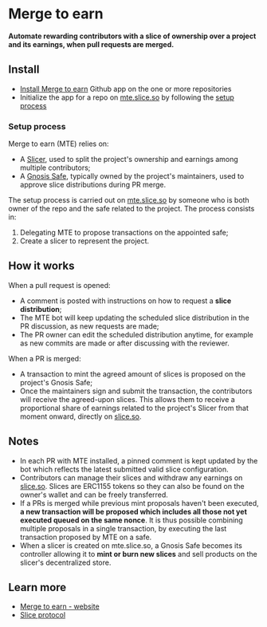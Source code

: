 # Merge to earn

**Automate rewarding contributors with a slice of ownership over a project and its earnings, when pull requests are merged.**

## Install

- [Install Merge to earn](https://github.com/apps/merge-to-earn/installations/new/) Github app on the one or more repositories
- Initialize the app for a repo on [mte.slice.so](mte.slice.so) by following the [setup process](#setup-process)

### Setup process

Merge to earn (MTE) relies on:

- A [Slicer](https://slice.so), used to split the project's ownership and earnings among multiple contributors;
- A [Gnosis Safe](gnosis-safe.io/app), typically owned by the project's maintainers, used to approve slice distributions during PR merge.

The setup process is carried out on [mte.slice.so](mte.slice.so) by someone who is both owner of the repo and the safe related to the project. The process consists in:

1. Delegating MTE to propose transactions on the appointed safe;
2. Create a slicer to represent the project.

## How it works

When a pull request is opened:

- A comment is posted with instructions on how to request a **slice distribution**;
- The MTE bot will keep updating the scheduled slice distribution in the PR discussion, as new requests are made;
- The PR owner can edit the scheduled distribution anytime, for example as new commits are made or after discussing with the reviewer.

When a PR is merged:

- A transaction to mint the agreed amount of slices is proposed on the project's Gnosis Safe;
- Once the maintainers sign and submit the transaction, the contributors will receive the agreed-upon slices. This allows them to receive a proportional share of earnings related to the project's Slicer from that moment onward, directly on [slice.so](https://slice.so).

## Notes

- In each PR with MTE installed, a pinned comment is kept updated by the bot which reflects the latest submitted valid slice configuration.
- Contributors can manage their slices and withdraw any earnings on [slice.so](https://slice.so). Slices are ERC1155 tokens so they can also be found on the owner's wallet and can be freely transferred.
- If a PRs is merged while previous mint proposals haven&apos;t been executed, **a new transaction will be proposed which includes all those not yet executed queued on the same nonce**. It is thus possible combining multiple proposals in a single transaction, by executing the last transaction proposed by MTE on a safe.
- When a slicer is created on mte.slice.so, a Gnosis Safe becomes its controller allowing it to **mint or burn new slices** and sell products on the slicer's decentralized store.

## Learn more

- [Merge to earn - website](mte.slice.so)
- [Slice protocol](https://slice.so)
